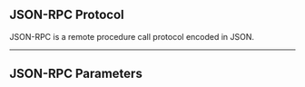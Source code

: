 ## JSON-RPC Protocol

JSON-RPC is a remote procedure call protocol encoded in JSON.

---

## JSON-RPC Parameters

<div class="code" src="jsonrpc.iol"></div>
